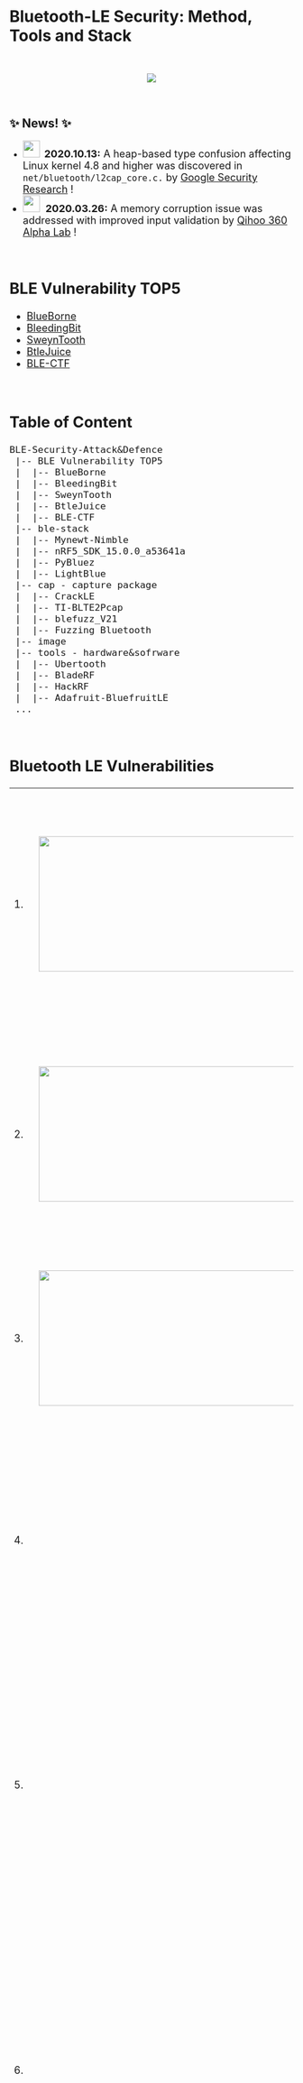 # Bluetooth-LE Security: Method, Tools and Stack

<br>
<p align="center"><img border=0 src="profile.jpg"></p>
<br>


## ✨ News! ✨

- <img width="30" height="30" src="image/BlackHat.jpg">&nbsp;&nbsp;<font size="4"><b>2020.10.13:</b> A heap-based type confusion affecting Linux kernel 4.8 and higher was discovered in ``net/bluetooth/l2cap_core.c.`` by <a href="https://github.com/google/security-research" target="_blank">Google Security Research</a> !<br>
- <img width="30" height="30" src="https://static.leiphone.com/uploads/new/images/20200326/5e7c5dc11daa1.png?imageView2/2/w/740">&nbsp;&nbsp;<font size="4"><b>2020.03.26:</b> A memory corruption issue was addressed with improved input validation by <a href="https://www.leiphone.com/news/202003/gENc7OITqoxKchYo.html" target="_blank">Qihoo 360 Alpha Lab</a> !
<br>

## BLE Vulnerability TOP5
- <a href="./01_BlueBorne" target="_blank">BlueBorne</a>
- <a href="./02_BleedingBit" target="_blank">BleedingBit</a>
- <a href="./03_SweynTooth" target="_blank">SweynTooth</a>
- <a href="./04_BtleJuice" target="_blank">BtleJuice</a>
- <a href="./05_BLE-CTF" target="_blank">BLE-CTF</a>
<br>

## Table of Content
```
BLE-Security-Attack&Defence
 |-- BLE Vulnerability TOP5
 |  |-- BlueBorne
 |  |-- BleedingBit
 |  |-- SweynTooth
 |  |-- BtleJuice
 |  |-- BLE-CTF
 |-- ble-stack
 |  |-- Mynewt-Nimble
 |  |-- nRF5_SDK_15.0.0_a53641a
 |  |-- PyBluez
 |  |-- LightBlue
 |-- cap - capture package
 |  |-- CrackLE
 |  |-- TI-BLTE2Pcap
 |  |-- blefuzz_V21
 |  |-- Fuzzing Bluetooth
 |-- image
 |-- tools - hardware&sofrware
 |  |-- Ubertooth
 |  |-- BladeRF
 |  |-- HackRF
 |  |-- Adafruit-BluefruitLE
 ...
```
<br>

## Bluetooth LE Vulnerabilities

<table>
	<tr>
		<td><font size="4">1.</font></td>
		<td><center><a href="https://www.youtube.com/watch?v=WWQTlogqF1I" target="_blank"><img src="https://res.cloudinary.com/marcomontalbano/image/upload/v1601457791/video_to_markdown/images/youtube--WWQTlogqF1I-c05b58ac6eb4c4700831b2b3070cd403.jpg" alt="BlueBorne: A New Class of Airborne Attacks that can Remotely Compromise Any Linux/IoT Device" width="6816" height="240" /></a></center></td>
		<td>
			<p align="center"><b>BlueBorne</b>: A New Class of Airborne Attacks that can Remotely Compromise Any Linux/IoT Device
			<br>
			<b>Ben Seri</b> & <b>Gregory Vishnepolsky </b></p>
			<p align="left"><font size =2>In this talk we will present the ramifications of airborne attacks, which bypass all current security measures and provide hackers with a contagious attack, capable of jumping over "air-gapped" networks...</font></p>
			<p align="center"><img width="30" height="30" src="image/BlackHat.jpg"> Black Hat 2017
			<br>
			[<b><a href="https://www.armis.com/blueborne/" target="_blank">PDF</a></b> | <a href="https://github.com/Charmve/BLE-Security-Attack-Defence/tree/master/01_BlueBorne" target="_blank"><b>Project Page</b></a> |  <a href="https://www.youtube.com/watch?v=WWQTlogqF1I" target="_blank"><b>Video</b></a>  |  <a href="https://github.com/marsyy/littl_tools/tree/master/bluetooth" target="_blank"><b>PoC</b></a>]
			</p>
		</td>
	</tr>
	<tr>
		<td><font size="4">2.</font></td>
		<td><center><a href="https://www.youtube.com/watch?v=G08fh5Sa7TU" target="_blank"><img src="https://img-blog.csdnimg.cn/img_convert/127a037eb210b12e714618610e1b9697.png" alt="BtleJuice: the Bluetooth Smart Man In The Middle Framework by Damiel Cauquil" width="6816" height="240" /></a></center></td>
		<td>
			<p align="center"><b>BtleJuice</b>: the Bluetooth Smart Man In The Middle Framework 
			<br>
			<b>Damiel Cauquil</p></b>
			<p align="left" ><font size =2>A lot of Bluetooth Low Energy capable devices are spread since the last few years, offering a brand new way to compromise many “smart” objects: fitness wristbands, smart locks and padlocks and even healthcare devices. But this protocol poses some new challenges...</font>
			</p>
			<p align="center"><i><img width="30" height="30" src="image/DEFCON.jpg"> DefConference 2016 (<b>DEFCOON</b>) </i>
			<br>
			[<a href="https://www.youtube.com/watch?v=G08fh5Sa7TU" target="_blank"><b>Video</b></a> | <a href="https://speakerdeck.com/virtualabs/btlejuice-the-bluetooth-smart-mitm-framework?slide=40" target="_blank"><b>PDF</b></a> | <a href="https://github.com/Charmve/BLE-Security-Attack-Defence/tree/master/04_BtleJuice" target="_blank"><b>Project Page</b></a>]</p>
		</td>
	</tr>
	<tr>
		<td><font size="4">3.</font></td>
		<td><center><a href="https://www.youtube.com/watch?v=VHJfd9h6G2s" target="_blank"><img src="https://res.cloudinary.com/marcomontalbano/image/upload/v1601457995/video_to_markdown/images/youtube--VHJfd9h6G2s-c05b58ac6eb4c4700831b2b3070cd403.jpg" alt="Damien virtualabs Cauquil - You had better secure your BLE devices" width="6816" height="240" /></a></center></td>
		<td>
			<p align="center">You had better secure your BLE devices 
			<br>
			<b>Damiel Cauquil</b> </p>
			<p align="left"><font size =2>Sniffing and attacking Bluetooth Low Energy devices has always been a real pain. Proprietary tools do the job but cannot be tuned to fit our offensive needs, while opensource tools work sometimes, ... <br></p>
			<p align="center"><i><img width="30" height="30" src="image/DEFCON.jpg"> DefConference 2018 (<b>DEFCOON26</b>) </i>
			<br>
			[<b><a href="https://github.com/Charmve/BLE-Security-Attack-Defence/tree/master/04_BtleJuice" target="_blank">PDF</a></b> | <a href="https://github.com/Charmve/BLE-Security-Attack-Defence/tree/master/04_BtleJuice" target="_blank"><b>Project Page</b></a> | <a href="https://www.youtube.com/watch?v=VHJfd9h6G2s" target="_blank"><b>Video</b></a>]</p>
		</td>
	</tr>
	<tr>
		<td><font size="4">4.</font></td>
		<td><center><a href="https://www.youtube.com/embed/D5FIIqLWtYw?list=PLKV_4pHyTj0GUtdyOZotJJFwsjHbBT83l" target="_blank"><img src="https://res.cloudinary.com/marcomontalbano/image/upload/v1601458076/video_to_markdown/images/youtube--D5FIIqLWtYw-c05b58ac6eb4c4700831b2b3070cd403.jpg" alt="BLEEDINGBIT - Takeover of Aruba Access Point Access Point 325" width="3408" height="240" /></a></center></td>
		<td>
			<p align="center"><b>BLEEDINGBIT </b>- Takeover of Aruba Access Point Access Point 325 
			<br>
			<b>Armis</b></p>
			<p align="left" ><font size =2>In this demo, Armis will demonstrate the takeover of an Aruba Access Point Access Point 325 using a TI cc2540 BLE chip. For more information, please visit https://armis.com/bleedingbit.</font></p>
			<p align="center"><i><img width="30" height="30" src="image/armis.jpg"> BLEEDINGBIT RCE vulnerability (CVE-2018-16986) </i>
			<br>
			[<b><a href="https://www.armis.com/bleedingbit/" target="_blank">PDF</a></b> | <a href="https://github.com/Charmve/BLE-Security-Attack-Defence/tree/master/02_BLEEDINGBIT" target="_blank"><b>Project Page</b></a> | <a href="https://www.youtube.com/watch?v=D5FIIqLWtYw&list=PLKV_4pHyTj0GUtdyOZotJJFwsjHbBT83l&index=2" target="_blank"><b>Video</b></a>]</p>
		</td>
	</tr>
	<tr>
		<td><font size="4">5.</font></td>
		<td><center><a href="https://www.youtube.com/embed/oty1yTdsEXs" target="_blank"><img src="https://res.cloudinary.com/marcomontalbano/image/upload/v1601458144/video_to_markdown/images/youtube--oty1yTdsEXs-c05b58ac6eb4c4700831b2b3070cd403.jpg" alt="SweynTooth: Unleashing Mayhem over Bluetooth Low Energy" width="3408" height="240" /></a></center></td>
		<td>
			<p align="center"><b>SweynTooth</b>: Unleashing Mayhem over Bluetooth Low Energy 
			<br>
			<b>Matheus E. Garbelini</b></p>
			<p align="left" ><font size =2>The Bluetooth Low Energy (BLE) is a promising short-range communication technology for Internet-of-Things (IoT) with reduced energy consumption. Vendors implement BLE protocols in their manufactured devices compliant to Bluetooth Core Specification. Recently, several vulnerabilities were discovered in the BLE protocol ...</font>
			</p>
			<p align="center"><i><img width="30" height="30" src="image/USENIX.jpg"> <b>USENIX Security 20</b></i>
			<br>
			[<b><a href="https://www.usenix.org/conference/atc20/presentation/garbelini" target="_blank">PDF</a></b> | <a href="https://github.com/Charmve/BLE-Security-Attack-Defence/tree/master/03_SweynTooth" target="_blank"><b>Code</b></a> | <a href="https://asset-group.github.io/disclosures/sweyntooth/" target="_blank"><b>Project Page</b></a>  | <a href="https://www.youtube.com/watch?v=oty1yTdsEXs" target="_blank"><b>Video</b></a>]</p>
		</td>
	</tr>
	<tr>
		<td><font size="4">6.</font></td>
		<td><center><a href="https://www.youtube.com/embed/wIWZaSZsRc8" target="_blank"><img src="https://res.cloudinary.com/marcomontalbano/image/upload/v1601458197/video_to_markdown/images/youtube--wIWZaSZsRc8-c05b58ac6eb4c4700831b2b3070cd403.jpg" alt="BLESA: Spoofing Attacks against Reconnections in Bluetooth Low Energy" width="3408" height="240" /></a></center></td>
		<td>
			<p align="center"><b>BLESA</b>:  Spoofing Attacks against Reconnections in Bluetooth Low Energy 			
		<br>
			<b>Jianliang Wu, Yuhong Nan ..., Purdue University</b></p>
			<p align="left" ><font size =2>In this paper, we analyze the security of the BLE link-layer, focusing on the scenario in which two previously-connected devices reconnect. Based on a formal analysis of the reconnection procedure defined by the BLE specification, we highlight two critical security weaknesses in the specification. As a result, even a device implementing the BLE protocol correctly may be vulnerable to spoofing attacks...</font>
			</p>
			<p align="center"><i><img width="30" height="30" src="image/USENIX.jpg"> <b>WOOT '20</b></i>
			<br>
			[<b><a href="https://www.usenix.org/conference/woot20/presentation/wu" target="_blank">PDF</a></b> | <a href="https://github.com/Charmve/mhaiyang.github.io/blob/master/ICME2020_MCERN/index.html" target="_blank"><b>Project Page</b></a>  | <a href="https://www.youtube.com/watch?v=wIWZaSZsRc8" target="_blank"><b>Video</b></a>]</p>
		</td>
	</tr>
	<tr>
		<td><font size="4">7.</font></td>
		<td><center><a href="https://www.youtube.com/embed/uKqdb4lF0XU" target="_blank"><img src="https://res.cloudinary.com/marcomontalbano/image/upload/v1601458318/video_to_markdown/images/youtube--uKqdb4lF0XU-c05b58ac6eb4c4700831b2b3070cd403.jpg" alt="Gattacking Bluetooth Smart Devices - Introducing a New BLE Proxy Tool" width="3408" height="240" /></a></center></td>
		<td>
			<p align="center"><b>Gattacking Bluetooth Smart Devices</b> - Introducing a New BLE Proxy Tool 
			<br>
			<b>Slawomir Jasek</b></p>
			<p align="left" ><font size =2>Using a few simple tricks, we can assure the victim will connect to our impersonator device instead of the original one, and then just proxy the traffic - without consent of the mobile app or device. And here it finally becomes interesting - just imagine how many attacks you might be able to perform with the possibility to actively intercept the BLE communication....</font></p>
			<p align="center"><i><img width="30" height="30" src="image/BlackHat.jpg"> Black Hat 2016 (<b>Black Hat</b>) </i>
			<br>
			</p>
		</td>
	</tr>
	<tr>
		<td><font size="4">8.</font></td>
		<td><center><a href="https://www.youtube.com/embed/fASGU7Og5_4" target="_blank"><img src="https://res.cloudinary.com/marcomontalbano/image/upload/v1603432192/video_to_markdown/images/youtube--fASGU7Og5_4-c05b58ac6eb4c4700831b2b3070cd403.jpg" alt="BIAS: Bluetooth Impersonation AttackS" width="3408" height="240" /></a></center></td>
		<td>
			<p align="center"><b>BIAS</b>: Bluetooth Impersonation AttackS
			<br>
			<b> Daniele Antonioli</b>, <b>Nils Ole Tippenhauer</b> & <b>Kasper Rasmussen</b></p>
			<p align="left" ><font size =2>The Bluetooth standard provides authentication mechanisms based on a long term pairing key, which are designed to protect against impersonation attacks. The BIAS attacks from <a href="https://francozappa.github.io/publication/bias/paper.pdf" target="_blank">our new paper</a> demonstrate that those mechanisms are broken, and that an attacker can exploit them to impersonate any Bluetooth master or slave device. Our attacks are standard-compliant, and can be combined with other attacks, including the <a href="https://knobattack.com/" target="_blank">KNOB attack</a>. In the paper, we also describe a low cost implementation of the attacks and our evaluation results on 30 unique Bluetooth devices using 28 unique Bluetooth chips.</font>
			</p>
			<p align="center"><i>📑 IEEE Symposium on Security and Privacy</i>
			<br>
			[<b><a href="https://francozappa.github.io/publication/bias/paper.pdf" target="_blank">PDF</a></b> | <a href="https://francozappa.github.io/publication/bias/" target="_blank"><b>Project Page</b></a>  | <a href="https://www.youtube.com/watch?v=fASGU7Og5_4&feature=emb_logo" target="_blank"><b>Video</b></a> | <a href="https://francozappa.github.io/publication/bias/slides.pdf" target="_blank"><b>Slides</b></a> | <a href="https://github.com/francozappa/bias" target="_blank"><b>PoC</b></a>]</p>
		</td>
	</tr>
	<tr>
		<td><font size="4">9.</font></td>
		<td><center><a href="https://www.youtube.com/embed/iH7VPUNz-dU" target="_blank"><img src="https://res.cloudinary.com/marcomontalbano/image/upload/v1601458374/video_to_markdown/images/youtube--iH7VPUNz-dU-c05b58ac6eb4c4700831b2b3070cd403.jpg" alt="BLEKey: Breaking Access Controls With BLEKey" width="3408" height="240" /></a></center></td>
		<td>
			<p align="center"><b>BLEKey</b>: Breaking Access Controls With BLEKey 
			<br>
			<b> Eric Evenchick</b>  &  <b>Mark Baseggio</b></p>
			<p align="left" ><font size =2>RFID access controls are broken. In this talk, we will demonstrate how to break into buildings using open-source hardware we are releasing.Over the years, we have seen research pointing to deficiencies in every aspect of access control systems: the cards...</font>
			</p>
			<p align="center"><i><img width="30" height="30" src="image/BlackHat.jpg"> Black Hat 2016 (<b>Black Hat</b>) </i>
			<br>
			[<b><a href="" target="_blank">PDF</a></b> | <a href=" " target="_blank"><b>Project Page</b></a>  | <a href="https://www.youtube.com/embed/iH7VPUNz-dU" target="_blank"><b>Video</b></a>]</p>
		</td>
	</tr>
	<tr>
		<td><font size="4">10.</font></td>
		<td><center><a href="https://www.youtube.com/embed/s79CG2Os0Nc" target="_blank"><img src="https://res.cloudinary.com/marcomontalbano/image/upload/v1601458432/video_to_markdown/images/youtube--s79CG2Os0Nc-c05b58ac6eb4c4700831b2b3070cd403.jpg" alt="MASHaBLE: Mobile Applications of Secret Handshakes Over Bluetooth LE" width="3408" height="240" /></a></center></td>
		<td>
			<p align="center"><b>MASHaBLE</b>: Mobile Applications of Secret Handshakes Over Bluetooth LE 
			<br>
			<b>Yan Michalevsky</b></p>
			<p align="left" ><font size =2>In this talk, we present new applications for cryptographic secret handshakes between mobile devices on top of Bluetooth Low-Energy (LE). Secret handshakes enable mutual authentication between parties that did not meet before (and therefore don't trust each other) but are both associated with a virtual secret group or community...</font>
			</p>
			<p align="center"><i><img width="30" height="30" src="image/BlackHat.jpg"> Black Hat 2016 (<b>Black Hat</b>) </i>
			<br>
			[<b><a href="https://www.blackhat.com/docs/asia-17/materials/asia-17-Michalevsky-MASHABLE-Mobile-Applications-Of-Secret-Handshakes-Over-Bluetooth-LE-wp.pdf" target="_blank">PDF</a></b> | <a href="https://www.blackhat.com/asia-17/briefings.html#mashable-mobile-applications-of-secret-handshakes-over-bluetooth-le" target="_blank"><b>Project Page</b></a>  | <a href="https://www.youtube.com/watch?v=s79CG2Os0Nc" target="_blank"><b>Video</b></a>]</p>
		</td>
	</tr>
	<tr>
		<td><font size="4">11.</font></td>
		<td><center><a href="https://www.youtube.com/embed/X2ARyfjzxhY" target="_blank"><img src="https://res.cloudinary.com/marcomontalbano/image/upload/v1601458478/video_to_markdown/images/youtube--X2ARyfjzxhY-c05b58ac6eb4c4700831b2b3070cd403.jpg" alt="Safe Mode Wireless Village - The Basics Of Breaking BLE v3" width="3408" height="240" /></a></center></td>
		<td>
			<p align="center"><b>Safe Mode Wireless Village</b> - The Basics Of Breaking BLE v3 
			<br>
			<b> FreqyXin</b></p>
			<p align="left" ><font size =2>Evolving over the past twenty-two years, Bluetooth, especially Bluetooth Low Energy (BLE), has become the ubiquitous backbone ...</font>
			</p>
			<p align="center"><i><img width="30" height="30" src="image/DEFCON.jpg"> DefConference 2020 (<b>DEFCOON</b>) </i>
			<br>
			[<b><a href=" " target="_blank">PDF</a></b> | <a href=" " target="_blank"><b>Project Page</b></a>  | <a href="https://www.youtube.com/watch?v=X2ARyfjzxhY" target="_blank"><b>Video</b></a>]</p>
		</td>
	</tr>
	<tr>
		<td><font size="4">12.</font></td>
		<td><center><a href="https://www.youtube.com/watch?v=v9Xg9XcnNh0" target="_blank"><img src="https://res.cloudinary.com/marcomontalbano/image/upload/v1605671088/video_to_markdown/images/youtube--v9Xg9XcnNh0-c05b58ac6eb4c4700831b2b3070cd403.jpg" alt="USENIX Security '19 - The KNOB is Broken: Exploiting Low Entropy in the Encryption Key" width="3408" height="240" /></a></center></td>
		<td>
			<p align="center"><b>Key Negotiation Of Bluetooth (KNOB)</b>: Breaking Bluetooth Security
				<br>
				<b>Daniele Antonioli, SUTD</b>
			</p>
			<p align="left" ><font size =2>We present an attack on the encryption key negotiation protocol of Bluetooth BR/EDR. The attack allows a third party, without knowledge of any secret material (such as link and encryption keys), to make two (or more) victims agree on an encryption key with only 1 byte (8 bits) of entropy. Such low entropy enables the attacker to easily brute force the negotiated encryption keys, decrypt the eavesdropped ciphertext, and inject valid encrypted messages (in real-time)....</font>
			</p>
			<p align="center"><i><img width="30" height="30" src="image/USENIX.jpg"> <b>USENIX Security 19</b></i>
			<br>
			[<b><a href="https://www.usenix.org/system/files/sec19-antonioli.pdf" target="_blank">PDF</a></b> | <a href="https://knobattack.com/" target="_blank"><b>Project Page</b></a>  | <a href="https://www.youtube.com/watch?v=v9Xg9XcnNh0" target="_blank"><b>Video</b></a> | <a href="https://github.com/francozappa/knob/tree/master/poc-internalblue" target="_blank"><b>PoC</b></a>]</p>
		</td>
	</tr>
	<tr>
		<td><font size="4">13.</font></td>
		<td><center><a href="https://www.youtube.com/embed/gCQ3iSy6R-U" target="_blank"><img src="https://res.cloudinary.com/marcomontalbano/image/upload/v1601458589/video_to_markdown/images/youtube--gCQ3iSy6R-U-c05b58ac6eb4c4700831b2b3070cd403.jpg" alt="Bluetooth Reverse Engineering: Tools and Techniques" width="3408" height="240" /></a></center></td>
		<td>
			<p align="center">Bluetooth Reverse Engineering: Tools and Techniques
			<br>
			<b>Mike Ryan, Founder</b>, ICE9 Consulting
			<p align="left" ><font size =2>With the continuing growth of IoT, more and more devices are entering the market with Bluetooth. This talk will shed some light on how these devices use Bluetooth and will cover reverse engineering techniques that in many cases can be accomplished with hardware you already have! Whether you're a Bluetooth newbie or a seasoned pro, you’ll learn something from this talk....</font>
			</p>
			<p align="center"><i><img width="30" height="30" src="image/RSA_Conference.png"> RSA Conference</i>
			<br>
			[<b><a href="https://www.blackhat.com/docs/asia-17/materials/asia-17-Michalevsky-MASHABLE-Mobile-Applications-Of-Secret-Handshakes-Over-Bluetooth-LE-wp.pdf" target="_blank">PDF</a></b> | <a href="https://www.blackhat.com/asia-17/briefings.html#mashable-mobile-applications-of-secret-handshakes-over-bluetooth-le" target="_blank"><b>Project Page</b></a>  | <a href="https://www.youtube.com/watch?v=gCQ3iSy6R-U" target="_blank"><b>Video</b></a>]</p>
		</td>
	</tr>
</table>
<br>
<br>

# <a href="https://asset-group.github.io/disclosures/sweyntooth/" target="_blank">MORE</a>


<!--
<div align="center">
    <a href="https://github.com/Charmve/"><img src="image.jpg"></a>
</div>
<br>
--->

0. BlueBorne - A New Class of Airborne Attacks that can Remotely Compromise Any Linux/IoT Device
https://www.youtube.com/watch?v=WWQTlogqF1I

   Hack.lu 2016 BtleJuice: the Bluetooth Smart Man In The Middle Framework by Damiel Cauquil
https://www.youtube.com/watch?v=G08fh5Sa7TU

1. MASHaBLE: Mobile Applications of Secret Handshakes Over Bluetooth LE
https://www.youtube.com/watch?v=s79CG2Os0Nc
2. Automatic Discovery of Evasion Vulnerabilities Using Targeted Protocol Fuzzing 
https://www.youtube.com/watch?v=NDWGwrMk3AU
3. Hacking the Wireless World with Software Defined Radio - 2.0
https://www.youtube.com/watch?v=MKbU3HhG2vk
4. Effective File Format Fuzzing – Thoughts, Techniques and Results
https://www.youtube.com/watch?v=qTTwqFRD1H8
5. Hacking the Wireless World with Software Defined Radio - 2.0
https://www.youtube.com/watch?v=x3UUazj0tkg

 
6. DEF CON 26 - Damien virtualabs Cauquil - You had better secure your BLE devices
https://www.youtube.com/watch?v=VHJfd9h6G2s&t=646s

7. DEF CON 24 Wireless Village - Jose Gutierrez and Ben Ramsey - How Do I BLE Hacking
https://www.youtube.com/watch?v=oP6sx2cObrY

8. DEF CON Safe Mode Wireless Village - FreqyXin - The Basics Of Breaking 
https://www.youtube.com/watch?v=X2ARyfjzxhY

9. DEF CON 26 - Vincent Tan - Hacking BLE Bicycle Locks for Fun and a Small Profit
https://www.youtube.com/watch?v=O-caTVpHWoY

10. DEF CON 26 WIRELESS VILLAGE - ryan holeman - BLE CTF
https://www.youtube.com/watch?v=lx5MAOyu9N0

11. DEF CON 21 - Ryan Holeman - The Bluetooth Device Database
https://www.youtube.com/watch?v=BqiIERArnA8

12. DEF CON 22 - Grant Bugher - Detecting Bluetooth Surveillance Systems
https://www.youtube.com/watch?v=85uwy0ACJJw

13. KnighTV Episode 11: Hacking BLe Devices Part 1/6: Attacking August Smart Lock Pro
https://www.youtube.com/watch?v=3e4DBk5BKLg

14. Gattacking Bluetooth Smart Devices - Introducing a New BLE Proxy Tool
https://www.youtube.com/watch?v=uKqdb4lF0XU&list=LLxFkZjbpt0KyhEv1d342SQQ&index=6&t=91s

15. Bluetooth Reverse Engineering: Tools and Techniques
https://www.youtube.com/watch?v=gCQ3iSy6R-U

16. Hopping into Enterprise Networks from Thin Air with BLEEDINGBIT
https://www.youtube.com/watch?v=ASod9cRtZf4

   漏洞预警 | BleedingBit蓝牙芯片远程代码执行漏洞 
https://www.anquanke.com/post/id/163307  https://www.secpulse.com/archives/78841.html

17. BA03 Breaking the Teeth of Bluetooth Padlocks Adrian Crenshaw
https://www.youtube.com/watch?v=k8Tp5hj6ylY

18. The NSA Playset Bluetooth Smart Attack Tools
https://www.youtube.com/watch?v=_Z4gYyrKVFM

<br>

## To-Do
- 2020.10 <a href="https://github.com/google/security-research/security/advisories/GHSA-h637-c88j-47wq" target="_blank"><b>BleedingTooth</b></a>  CVE-2020-12351，CVE-2020-12352 CVE-2020-24490<br>
- 2020.04 <a href="https://francozappa.github.io/about-bias/" target="_blank"><b>BIAS</b></a> CVE-2020-10135<br>
- 2020.03 <a href="https://github.com/google/security-research/security/advisories/GHSA-h637-c88j-47wq" target="_blank"><b>Bluewave</b></a> CVE-2020-3848 CVE-2020-3849 CVE-2020-3850<br>
- 2020.03 <a href="https://nvd.nist.gov/vuln/detail/CVE-2020-15802" target="_blank"><b>BLURtooth</b></a> CVE-2020-15802<br>
- 2020.03 <a href="https://nvd.nist.gov/vuln/detail/CVE-2020-9770" target="_blank">BLESA</a> CVE-2020-9770<br>
- 2020.03 <a href="https://knobattack.com/" target="_blank">KNOB</a> CVE-2019-9506<br>

## Citation
Use this bibtex to cite this repository:
```
@misc{BLE Security,
  title={Bluetooth LE-Security: Method, Tools and Stack},
  author={Charmve},
  year={2020.09},
  publisher={Github},
  journal={GitHub repository},
  howpublished={\url{https://github.com/Charmve/BLE-Security-Attack-Defence}},
}
```
<strong>*updade on 2020/10/23</strong> @ <a href="https://github.com/Charmve" target="_blank"><b>Charmve</b></a>
